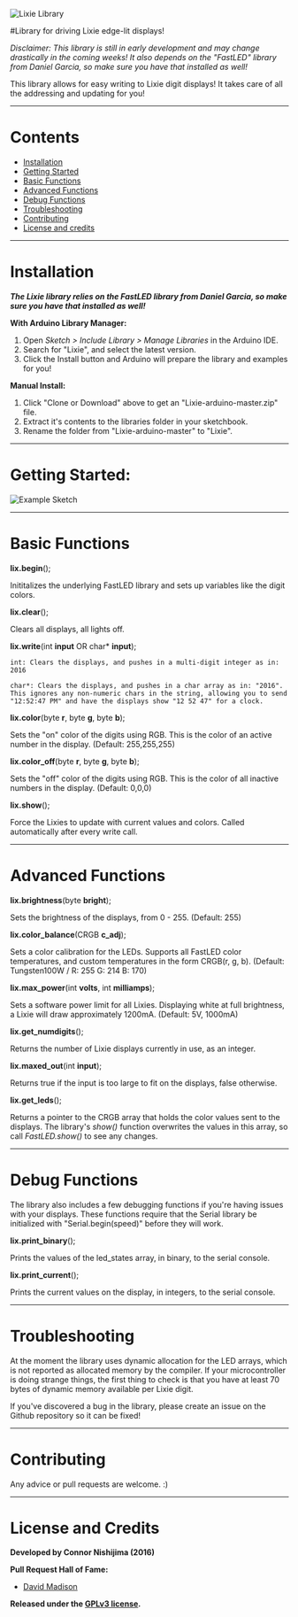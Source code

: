 ![Lixie Library](http://i.imgur.com/IzgIYfg.jpg)

#Library for driving Lixie edge-lit displays!

*Disclaimer: This library is still in early development and may change drastically in the coming weeks! It also depends on the "FastLED" library from Daniel Garcia, so make sure you have that installed as well!*

This library allows for easy writing to Lixie digit displays! It takes care of all the addressing and updating for you!

----------
# Contents
- [Installation](#installation)
- [Getting Started](#getting-started)
- [Basic Functions](#basic-functions)
- [Advanced Functions](#advanced-functions)
- [Debug Functions](#debug-functions)
- [Troubleshooting](#troubleshooting)
- [Contributing](#contributing)
- [License and credits](#license-and-credits)

----------
# Installation

***The Lixie library relies on the FastLED library from Daniel Garcia, so make sure you have that installed as well!***

**With Arduino Library Manager:**

1. Open *Sketch > Include Library > Manage Libraries* in the Arduino IDE.
2. Search for "Lixie", and select the latest version.
3. Click the Install button and Arduino will prepare the library and examples for you!

**Manual Install:**

1. Click "Clone or Download" above to get an "Lixie-arduino-master.zip" file.
2. Extract it's contents to the libraries folder in your sketchbook.
3. Rename the folder from "Lixie-arduino-master" to "Lixie".

------------
# Getting Started:

![Example Sketch](http://i.imgur.com/pUESpaD.jpg)

----------
# Basic Functions

**lix.begin**();

Inititalizes the underlying FastLED library and sets up variables like the digit colors.

**lix.clear**();

Clears all displays, all lights off.

**lix.write**(int **input** OR char* **input**);

    int: Clears the displays, and pushes in a multi-digit integer as in: 2016

    char*: Clears the displays, and pushes in a char array as in: "2016". This ignores any non-numeric chars in the string, allowing you to send "12:52:47 PM" and have the displays show "12 52 47" for a clock.

**lix.color**(byte **r**, byte **g**, byte **b**);

Sets the "on" color of the digits using RGB. This is the color of an active number in the display. (Default: 255,255,255)

**lix.color_off**(byte **r**, byte **g**, byte **b**);

Sets the "off" color of the digits using RGB. This is the color of all inactive numbers in the display. (Default: 0,0,0)

**lix.show**();

Force the Lixies to update with current values and colors. Called automatically after every write call.

----------
# Advanced Functions

**lix.brightness**(byte **bright**);

Sets the brightness of the displays, from 0 - 255. (Default: 255)

**lix.color_balance**(CRGB **c_adj**);

Sets a color calibration for the LEDs. Supports all FastLED color temperatures, and custom temperatures in the form CRGB(r, g, b). (Default: Tungsten100W / R: 255 G: 214 B: 170)

**lix.max_power**(int **volts**, int **milliamps**);

Sets a software power limit for all Lixies. Displaying white at full brightness, a Lixie will draw approximately 1200mA. (Default: 5V, 1000mA)

**lix.get_numdigits**();

Returns the number of Lixie displays currently in use, as an integer.

**lix.maxed_out**(int **input**);

Returns true if the input is too large to fit on the displays, false otherwise.

**lix.get_leds**();

Returns a pointer to the CRGB array that holds the color values sent to the displays. The library's *show()* function overwrites the values in this array, so call *FastLED.show()* to see any changes.

----------
# Debug Functions

The library also includes a few debugging functions if you're having issues with your displays. These functions require that the Serial library be initialized with "Serial.begin(speed)" before they will work.

**lix.print_binary**();

Prints the values of the led_states array, in binary, to the serial console.

**lix.print_current**();

Prints the current values on the display, in integers, to the serial console.

----------
# Troubleshooting

At the moment the library uses dynamic allocation for the LED arrays, which is not reported as allocated memory by the compiler. If your microcontroller is doing strange things, the first thing to check is that you have at least 70 bytes of dynamic memory available per Lixie digit.

If you've discovered a bug in the library, please create an issue on the Github repository so it can be fixed!

----------
# Contributing
Any advice or pull requests are welcome. :)

----------
# License and Credits
**Developed by Connor Nishijima (2016)**

**Pull Request Hall of Fame:**
- [David Madison](https://github.com/dmadison)

**Released under the [GPLv3 license](http://www.gnu.org/licenses/gpl-3.0.en.html).**
